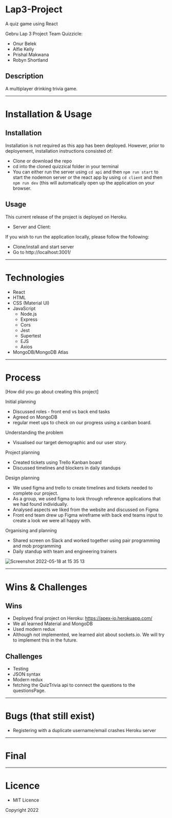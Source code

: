 # Lap3-Project
A quiz game using React

Gebru Lap 3 Project Team Quizzicle:
- Onur Belek
- Alfie Kelly
- Prishal Makwana
- Robyn Shortland



## Description 

A multiplayer drinking trivia game. 


---

# Installation & Usage

## Installation

Installation is not required as this app has been deployed. However, prior to deployement, installation instructions consisted of:

- Clone or download the repo
- cd into the cloned quizzical folder in your terminal 
- You can either run the server using `cd api` and then `npm run start` to start the nodemon server or the react app by using `cd client` and then `npm run dev` (this will automatically open up the application on your browser.  

## Usage

This current release of the project is deployed on Heroku. 
  - Server and Client: 

If you wish to run the application locally, please follow the following: 
- Clone/install and start server
- Go to http://localhost:3001/
---

# Technologies 
- React
- HTML
- CSS (Material UI) 
- JavaScript 
  - Node.js
  - Express
  - Cors
  - Jest 
  - Supertest
  - EJS
  - Axios
- MongoDB/MongoDB Atlas
---

# Process

[How did you go about creating this project]

Initial planning
- Discussed roles - front end vs back end tasks
- Agreed on MongoDB
- regular meet ups to check on our progress using a canban board.

Understanding the problem 
- Visualised our target demographic and our user story.

Project planning
- Created tickets using Trello Kanban board
- Discussed timelines and blockers in daily standups

Design planning 
- We used figma and trello to create timelines and tickets needed to complete our project.
- As a group, we used figma to look through reference applications that we had found individually. 
- Analysed aspects we liked from the website and discussed on Figma
- Front end team drew up Figma wireframe with back end teams input to create a look we were all happy with. 

Organising and planning 
- Shared screen on Slack and worked together using pair programming and mob programming
- Daily standup with team and engineering trainers


![Screenshot 2022-05-18 at 15 35 13](https://user-images.githubusercontent.com/99223110/169067550-f8bb88f7-4516-4747-997a-8ec424d1ef3d.png)


---

# Wins & Challenges

## Wins
- Deployed final project on Heroku: https://apex-io.herokuapp.com/
- We all learned Material and MongoDB
- Used modern redux
- Although not implemented, we learned alot about sockets.io. We will try to implement this in the future. 

## Challenges
- Testing
- JSON syntax
- Modern redux
- fetching the QuizTrivia api to connect the questions to the questionsPage.

---

# Bugs (that still exist)
- Registering with a duplicate username/email crashes Heroku server
---
# Final



---

# Licence 

- MIT Licence 

Copyright 2022
